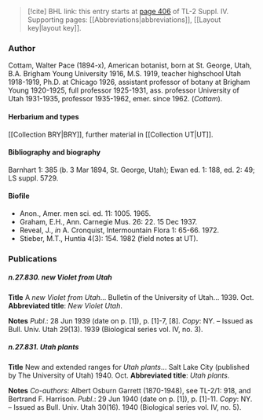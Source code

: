 > [!cite] BHL link: this entry starts at [page 406](https://www.biodiversitylibrary.org/item/103860#page/416/mode/1up) of TL-2 Suppl. IV.
> Supporting pages: [[Abbreviations|abbreviations]], [[Layout key|layout key]].

### Author

Cottam, Walter Pace (1894-x), American botanist, born at St. George, Utah, B.A. Brigham Young University 1916, M.S. 1919, teacher highschool Utah 1918-1919, Ph.D. at Chicago 1926, assistant professor of botany at Brigham Young 1920-1925, full professor 1925-1931, ass. professor University of Utah 1931-1935, professor 1935-1962, emer. since 1962. (*Cottam*).

#### Herbarium and types

[[Collection BRY|BRY]], further material in [[Collection UT|UT]].

#### Bibliography and biography

Barnhart 1: 385 (b. 3 Mar 1894, St. George, Utah); Ewan ed. 1: 188, ed. 2: 49; LS suppl. 5729.

#### Biofile

- Anon., Amer. men sci. ed. 11: 1005. 1965.
- Graham, E.H., Ann. Carnegie Mus. 26: 22. 15 Dec 1937.
- Reveal, J., *in* A. Cronquist, Intermountain Flora 1: 65-66. 1972.
- Stieber, M.T., Huntia 4(3): 154. 1982 (field notes at UT).

### Publications

##### n.27.830. new Violet from Utah

**Title**
A *new Violet from Utah*... Bulletin of the University of Utah... 1939. Oct.
**Abbreviated title**: *New* *Violet Utah*.

**Notes**
*Publ*.: 28 Jun 1939 (date on p. \[1\]), p. \[1\]-7, \[8\]. *Copy*: NY. – Issued as Bull. Univ. Utah 29(13). 1939 (Biological series vol. IV, no. 3).

##### n.27.831. Utah plants

**Title**
New and extended ranges for *Utah plants*... Salt Lake City (published by The University of Utah) 1940. Oct.
**Abbreviated title**: *Utah plants*.

**Notes**
*Co-authors*: Albert Osburn Garrett (1870-1948), see TL-2/1: 918, and Bertrand F. Harrison.
*Publ*.: 29 Jun 1940 (date on p. \[1\]), p. \[1\]-11. *Copy*: NY. – Issued as Bull. Univ. Utah 30(16). 1940 (Biological series vol. IV, no. 5).

